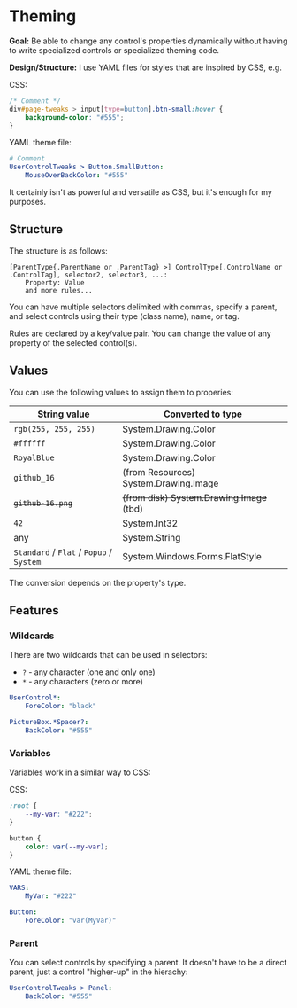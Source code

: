 # Theming

**Goal:** Be able to change any control's properties dynamically without having to write specialized controls or specialized theming code.

**Design/Structure:** I use YAML files for styles that are inspired by CSS, e.g.

CSS:
```css
/* Comment */
div#page-tweaks > input[type=button].btn-small:hover {
    background-color: "#555";
}
```

YAML theme file:
```yaml
# Comment
UserControlTweaks > Button.SmallButton:
    MouseOverBackColor: "#555"
```

It certainly isn't as powerful and versatile as CSS, but it's enough for my purposes.

## Structure

The structure is as follows:

```
[ParentType{.ParentName or .ParentTag} >] ControlType[.ControlName or .ControlTag], selector2, selector3, ...:
    Property: Value
    and more rules...
```

You can have multiple selectors delimited with commas, specify a parent, and select controls using their type (class name), name, or tag.

Rules are declared by a key/value pair. You can change the value of any property of the selected control(s).

## Values

You can use the following values to assign them to properies:

| String value                             | Converted to type                          |
| ---------------------------------------- | ------------------------------------------ |
| `rgb(255, 255, 255)`                     | System.Drawing.Color                       |
| `#ffffff`                                | System.Drawing.Color                       |
| `RoyalBlue`                              | System.Drawing.Color                       |
| `github_16`                              | (from Resources) System.Drawing.Image      |
| ~~`github-16.png`~~                      | ~~(from disk) System.Drawing.Image~~ (tbd) |
| `42`                                     | System.Int32                               |
| any                                      | System.String                              |
| `Standard` / `Flat` / `Popup` / `System` | System.Windows.Forms.FlatStyle             |

The conversion depends on the property's type.

## Features

### Wildcards

There are two wildcards that can be used in selectors:
- `?` - any character (one and only one)
- `*` - any characters (zero or more)

```yaml
UserControl*:
    ForeColor: "black"

PictureBox.*Spacer?:
    BackColor: "#555"
```

### Variables

Variables work in a similar way to CSS:

CSS:
```css
:root {
    --my-var: "#222";
}

button {
    color: var(--my-var);
}
```

YAML theme file:
```yaml
VARS:
    MyVar: "#222"

Button:
    ForeColor: "var(MyVar)"
```

### Parent

You can select controls by specifying a parent. It doesn't have to be a direct parent, just a control "higher-up" in the hierachy:

```yaml
UserControlTweaks > Panel:
    BackColor: "#555"
```